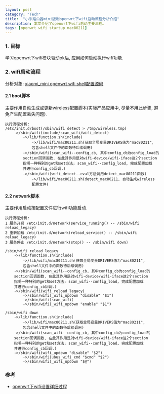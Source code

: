 ```yaml
---
layout: post
category: "Tech"
title:  "小米路由器mini版刷openwrt下wifi启动流程分析介绍"
description: 本文介绍了openwrt下wifi启动主要流程。
tags: [openwrt wifi startup mac80211]
---
```


### 1. 目标  ###
  学习openwrt下wifi模块驱动ok后, 应用如何启动执行wifi功能.

### 2. wifi启动流程  ###
分析对象: <a href="https://github.com/richardhmm/HMMCodeRepository/tree/master/xiaomi-rootfs">xiaomi_mini openwrt wifi shell配置源码  </a>

#### 2.1 boot脚本  ####
主要作用自动生成或更新wireless配置脚本(实际产品应用中, 尽量不用此步骤, 避免产生配置丢失问题).

~~~
执行流程分析:
/etc/init.d/boot(/sbin/wifi detect > /tmp/wireless.tmp)
	->/sbin/wifi(include/scan_wifi/wifi_detect)
		->/lib/function.sh(include)
			->/lib/wifi/mac80211.sh(获取全局变量DRIVERS值为"mac80211", 
			包含shell文件中的函数待后续调用)
		->/sbin/wifi(scan_wifi--config_cb, 其中config_cb为config_load的
		section回调函数, 在此其作用是对wifi-device/wifi-iface这2个section
		指明一种特别的get和set方法; scan_wifi--config_load, 完成配置加载
		并进行config_cb回调.)
		->/sbin/wifi(wifi_detect--eval方法调用detect_mac80211函数)
			->/lib/wifi/mac80211.sh(detect_mac80211, 自动生成wireless
			配置文件)
~~~

#### 2.2 network脚本  ####
主要作用启动按配置文件进行wifi功能启动.

~~~
执行流程分析:
1 服务开启 /etc/init.d/network(service_running() -- /sbin/wifi reload_legacy)
2 重新加载 /etc/init.d/network(reload_service() -- /sbin/wifi reload_legacy)
3 服务停止 /etc/init.d/network(stop() -- /sbin/wifi down)

/sbin/wifi reload_legacy
	->/lib/function.sh(include)
		->/lib/wifi/mac80211.sh(获取全局变量DRIVERS值为"mac80211", 
		包含shell文件中的函数待后续调用)
	->/sbin/wifi(scan_wifi--config_cb, 其中config_cb为config_load的
	section回调函数, 在此其作用是对wifi-device/wifi-iface这2个section
	指明一种特别的get和set方法; scan_wifi--config_load, 完成配置加载
	并进行config_cb回调.)
	->/sbin/wifi(wifi_reload_legacy)
		->/sbin/wifi(_wifi_updown "disable" "$1")
		->/sbin/wifi(scan_wifi)
		->/sbin/wifi(_wifi_updown "enable" "$1")

/sbin/wifi down
	->/lib/function.sh(include)
		->/lib/wifi/mac80211.sh(获取全局变量DRIVERS值为"mac80211", 
		包含shell文件中的函数待后续调用)
	->/sbin/wifi(scan_wifi--config_cb, 其中config_cb为config_load的
	section回调函数, 在此其作用是对wifi-device/wifi-iface这2个section
	指明一种特别的get和set方法; scan_wifi--config_load, 完成配置加载
	并进行config_cb回调.)
	->/sbin/wifi(wifi_updown "disable" "$2")
		->/sbin/wifi(ubus_wifi_cmd "$cmd" "$2")
		->/sbin/wifi(_wifi_updown "$@")
~~~

### 参考  ###
* <a href="http://blog.csdn.net/hui523hui523hui523/article/details/38493725">openwrt下wifi设置详细过程  </a>


